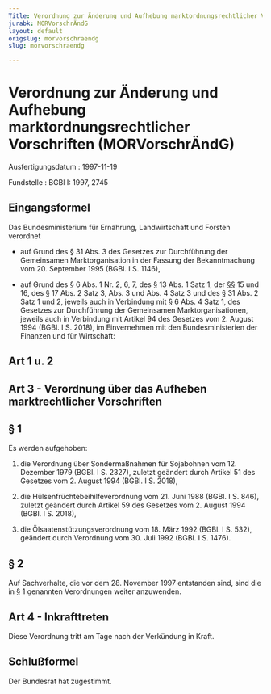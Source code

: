 ```yaml
---
Title: Verordnung zur Änderung und Aufhebung marktordnungsrechtlicher Vorschriften
jurabk: MORVorschrÄndG
layout: default
origslug: morvorschraendg
slug: morvorschraendg

---
```


# Verordnung zur Änderung und Aufhebung marktordnungsrechtlicher Vorschriften (MORVorschrÄndG)

Ausfertigungsdatum
:   1997-11-19

Fundstelle
:   BGBl I: 1997, 2745



## Eingangsformel

Das Bundesministerium für Ernährung, Landwirtschaft und Forsten
verordnet

-   auf Grund des § 31 Abs. 3 des Gesetzes zur Durchführung der
    Gemeinsamen Marktorganisation in der Fassung der Bekanntmachung vom
    20\. September 1995 (BGBl. I S. 1146),


-   auf Grund des § 6 Abs. 1 Nr. 2, 6, 7, des § 13 Abs. 1 Satz 1, der §§
    15 und 16, des § 17 Abs. 2 Satz 3, Abs. 3 und Abs. 4 Satz 3 und des §
    31 Abs. 2 Satz 1 und 2, jeweils auch in Verbindung mit § 6 Abs. 4 Satz
    1, des Gesetzes zur Durchführung der Gemeinsamen Marktorganisationen,
    jeweils auch in Verbindung mit Artikel 94 des Gesetzes vom 2. August
    1994 (BGBl. I S. 2018), im Einvernehmen mit den Bundesministerien der
    Finanzen und für Wirtschaft:





## Art 1 u. 2



## Art 3 - Verordnung über das Aufheben marktrechtlicher Vorschriften



## § 1

Es werden aufgehoben:

1.  die Verordnung über Sondermaßnahmen für Sojabohnen vom 12. Dezember
    1979 (BGBl. I S. 2327), zuletzt geändert durch Artikel 51 des Gesetzes
    vom 2. August 1994 (BGBl. I S. 2018),


2.  die Hülsenfrüchtebeihilfeverordnung vom 21. Juni 1988 (BGBl. I S.
    846), zuletzt geändert durch Artikel 59 des Gesetzes vom 2. August
    1994 (BGBl. I S. 2018),


3.  die Ölsaatenstützungsverordnung vom 18. März 1992 (BGBl. I S. 532),
    geändert durch Verordnung vom 30. Juli 1992 (BGBl. I S. 1476).





## § 2

Auf Sachverhalte, die vor dem 28. November 1997 entstanden sind, sind
die in § 1 genannten Verordnungen weiter anzuwenden.


## Art 4 - Inkrafttreten

Diese Verordnung tritt am Tage nach der Verkündung in Kraft.


## Schlußformel

Der Bundesrat hat zugestimmt.

